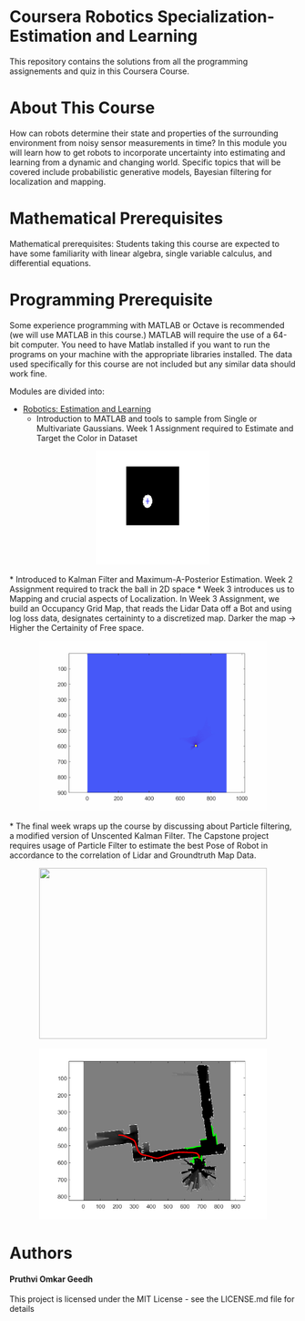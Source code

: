 <h1>Coursera Robotics Specialization- Estimation and Learning</h1>


This repository contains the solutions from all the programming assignements and quiz in this Coursera Course.

<h1>About This Course</h1>
How can robots determine their state and properties of the surrounding environment from noisy sensor measurements in time?  In this module you will learn how to get robots to incorporate uncertainty into estimating and learning from a dynamic and changing world. Specific topics that will be covered include probabilistic generative models, Bayesian filtering for localization and mapping.

<h1>Mathematical Prerequisites</h1>
Mathematical prerequisites: Students taking this course are expected to have some familiarity with linear algebra, single variable calculus, and differential equations.

<h1>Programming Prerequisite</h1>
Some experience programming with MATLAB or Octave is recommended (we will use MATLAB in this course.) MATLAB will require the use of a 64-bit computer.
You need to have Matlab installed if you want to run the programs on your machine with the appropriate libraries installed. The data used specifically for this course are not included but any similar data should work fine.

Modules are divided into:

* [Robotics: Estimation and Learning](https://github.com/smit585/Upenn-Robotics/tree/master/Robotics%20and%20Estimation)
    * Introduction to MATLAB and tools to sample from Single or Multivariate Gaussians. Week 1 Assignment required to Estimate and Target the Color in Dataset
<p align="center">
  <img width="200" height="200" src="https://raw.githubusercontent.com/smit585/Upenn-Robotics/master/Robotics%20and%20Estimation/Week%201/DemoImages/DemoGIFWeek1.gif">
</p>
    * Introduced to Kalman Filter and Maximum-A-Posterior Estimation. Week 2 Assignment required to track the ball in 2D space
    *  Week 3 introduces us to Mapping and crucial aspects of Localization. In Week 3 Assignment, we build an Occupancy Grid Map, that reads the Lidar Data off a Bot and using log loss data, designates certaininty to a discretized map. Darker the map -> Higher the Certainity of Free space.
    <p align="center">
  <img width="400" height="300" src="https://raw.githubusercontent.com/smit585/Upenn-Robotics/master/Robotics%20and%20Estimation/Week%203/DemoImages/Week3Demo.gif">
</p>
    * The final week wraps up the course by discussing about Particle filtering, a modified version of Unscented Kalman Filter. The Capstone project requires usage of Particle Filter to estimate the best Pose of Robot in accordance to the correlation of Lidar and Groundtruth Map Data. 
<p align="center">
  <img width="400" height="300" src="https://github.com/smit585/Upenn-Robotics/blob/master/Robotics%20and%20Estimation/Week%204/DemoImages/DemoWeek4.gif?raw=true">
<p align="center">
  <img width="400" height="300" src="https://raw.githubusercontent.com/smit585/Upenn-Robotics/master/Robotics%20and%20Estimation/Week%204/DemoImages/Final%20Image.png">

<h1>Authors</h1>
<h4>Pruthvi Omkar Geedh</h4>
This project is licensed under the MIT License - see the LICENSE.md file for details
